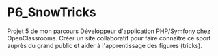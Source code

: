# P6_SnowTricks
Projet 5 de mon parcours Développeur d'application PHP/Symfony chez OpenClassrooms.  Créer un site collaboratif pour faire connaître ce sport auprès du grand public et aider à l'apprentissage des figures (tricks).
